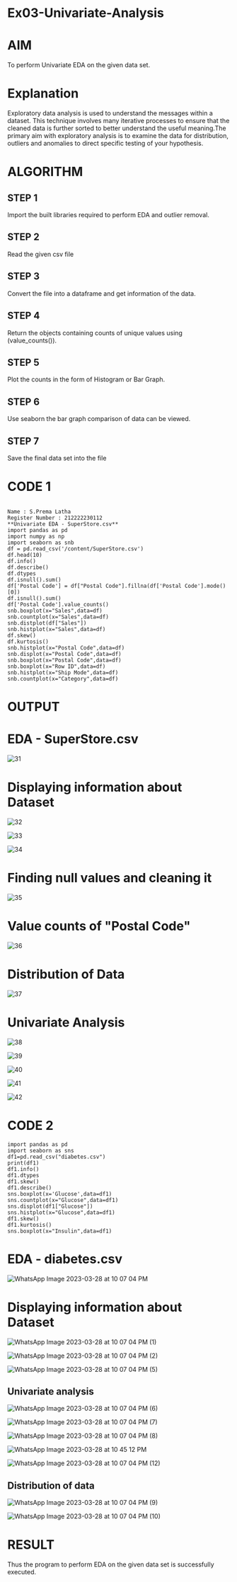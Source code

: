 # Ex03-Univariate-Analysis

# AIM
To perform Univariate EDA on the given data set.

# Explanation
Exploratory data analysis is used to understand the messages within a dataset. This technique involves many iterative processes to ensure that the cleaned data is further sorted to better understand the useful meaning.The primary aim with exploratory analysis is to examine the data for distribution, outliers and anomalies to direct specific testing of your hypothesis.

# ALGORITHM

## STEP 1
Import the built libraries required to perform EDA and outlier removal.

## STEP 2
Read the given csv file

## STEP 3
Convert the file into a dataframe and get information of the data.

## STEP 4
Return the objects containing counts of unique values using (value_counts()).

## STEP 5
Plot the counts in the form of Histogram or Bar Graph.

## STEP 6
Use seaborn the bar graph comparison of data can be viewed.

## STEP 7
Save the final data set into the file

# CODE 1
```

Name : S.Prema Latha
Register Number : 212222230112
**Univariate EDA - SuperStore.csv**
import pandas as pd
import numpy as np
import seaborn as snb
df = pd.read_csv('/content/SuperStore.csv')
df.head(10)
df.info()
df.describe()
df.dtypes
df.isnull().sum()
df['Postal Code'] = df["Postal Code"].fillna(df['Postal Code'].mode()[0])
df.isnull().sum()
df['Postal Code'].value_counts()
snb.boxplot(x="Sales",data=df)
snb.countplot(x="Sales",data=df)
snb.distplot(df["Sales"])
snb.histplot(x="Sales",data=df)
df.skew()
df.kurtosis()
snb.histplot(x="Postal Code",data=df)
snb.displot(x="Postal Code",data=df)
snb.boxplot(x="Postal Code",data=df)
snb.boxplot(x="Row ID",data=df)
snb.histplot(x="Ship Mode",data=df)
snb.countplot(x="Category",data=df)

```

# OUTPUT

# EDA - SuperStore.csv

![31](https://user-images.githubusercontent.com/120620842/228266559-c5ee7866-5a27-47eb-876d-ec2456fb941d.png)

# Displaying information about Dataset

![32](https://user-images.githubusercontent.com/120620842/228266646-b6ddcdbb-a235-41d9-8dc7-1397f2106963.png)

![33](https://user-images.githubusercontent.com/120620842/228266830-003e4d11-dc2c-468a-90e6-d014897649d0.png)

![34](https://user-images.githubusercontent.com/120620842/228266920-57ed130b-9696-4752-8112-b55377f843cc.png)

# Finding null values and cleaning it

![35](https://user-images.githubusercontent.com/120620842/228267110-21e89b81-c4b4-4352-90b3-528ee177ee36.png)

# Value counts of "Postal Code"

![36](https://user-images.githubusercontent.com/120620842/228267334-691608a2-305d-40dc-8ec2-9ef7494d05af.png)

# Distribution of Data

![37](https://user-images.githubusercontent.com/120620842/228267490-07d07778-520b-408a-8c4c-308ba2cc1873.png)

# Univariate Analysis

![38](https://user-images.githubusercontent.com/120620842/228267753-4202b9aa-5192-4402-a2f9-fb7c8b8ef812.png)

![39](https://user-images.githubusercontent.com/120620842/228267856-96eccc3f-728f-440c-83cd-b90652853948.png)

![40](https://user-images.githubusercontent.com/120620842/228267965-e07cd661-a42c-4408-a728-a9e6f6e542c7.png)

![41](https://user-images.githubusercontent.com/120620842/228268601-566ea5f5-fe07-4691-9182-696e4e48d979.png)

![42](https://user-images.githubusercontent.com/120620842/228268656-4d2f127a-e8ba-4dc0-a7e7-c233576e3617.png)

# CODE 2

```
import pandas as pd
import seaborn as sns
df1=pd.read_csv("diabetes.csv")
print(df1)
df1.info()
df1.dtypes
df1.skew()
df1.describe()
sns.boxplot(x='Glucose',data=df1)
sns.countplot(x="Glucose",data=df1)
sns.displot(df1["Glucose"]) 
sns.histplot(x="Glucose",data=df1)
df1.skew()
df1.kurtosis()
sns.boxplot(x="Insulin",data=df1)
```
# EDA - diabetes.csv

![WhatsApp Image 2023-03-28 at 10 07 04 PM](https://user-images.githubusercontent.com/120620842/228314134-19535e94-c39d-4d15-b2fe-b357273fb9a4.jpeg)

# Displaying information about Dataset

![WhatsApp Image 2023-03-28 at 10 07 04 PM (1)](https://user-images.githubusercontent.com/120620842/228314504-1780e4d4-a19f-49b4-8ed8-9fef1d60f681.jpeg)

![WhatsApp Image 2023-03-28 at 10 07 04 PM (2)](https://user-images.githubusercontent.com/120620842/228315268-7fc67009-3b43-4d2b-bbb1-967f5ad4fb60.jpeg)

![WhatsApp Image 2023-03-28 at 10 07 04 PM (5)](https://user-images.githubusercontent.com/120620842/228316400-51e096fb-6a3e-4efa-b73a-2f7d3121b2d3.jpeg)

## Univariate analysis

![WhatsApp Image 2023-03-28 at 10 07 04 PM (6)](https://user-images.githubusercontent.com/120620842/228316621-442cd182-b6cc-4763-8443-af3de270a8a6.jpeg)

![WhatsApp Image 2023-03-28 at 10 07 04 PM (7)](https://user-images.githubusercontent.com/120620842/228316784-83efbfb2-497b-49f7-b96a-49e150dbad83.jpeg)

![WhatsApp Image 2023-03-28 at 10 07 04 PM (8)](https://user-images.githubusercontent.com/120620842/228317002-0cc9c2d6-04b1-4772-81f3-aa94516ef83c.jpeg)

![WhatsApp Image 2023-03-28 at 10 45 12 PM](https://user-images.githubusercontent.com/120620842/228318019-83e3cf21-edf2-4833-b6cb-19d3e3d36dd7.jpeg)

![WhatsApp Image 2023-03-28 at 10 07 04 PM (12)](https://user-images.githubusercontent.com/120620842/228319234-0cab7162-9b91-477b-be12-00c48a59658f.jpeg)

## Distribution of data

![WhatsApp Image 2023-03-28 at 10 07 04 PM (9)](https://user-images.githubusercontent.com/120620842/228317642-ec99a504-31e0-482a-a023-b5e9e698b2d4.jpeg)

![WhatsApp Image 2023-03-28 at 10 07 04 PM (10)](https://user-images.githubusercontent.com/120620842/228317786-96a18279-e431-4de0-9d94-fe28011ea003.jpeg)


# RESULT
Thus the program to perform EDA on the given data set is successfully executed.
